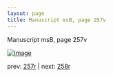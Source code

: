 ```yaml
---
layout: page
title: Manuscript msB, page 257v
---
```


Manuscript msB, page 257v

[![image](http://www.homermultitext.org/iipsrv?OBJ=IIP,1.0&FIF=/project/homer/pyramidal/deepzoom/hmt/vbbifolio/pending/vb_257v_258r.tif&WID=100&CVT=JPEG)](http://www.homermultitext.org/ict2/?urn=urn:cite2:hmt:vbbifolio.pending:vb_257v_258r)

prev:  [257r](../257r) | next:  [258r](../258r)

